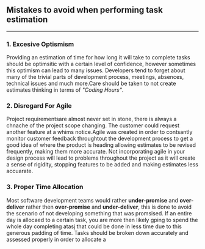 ## Mistakes to avoid when performing task estimation 

____

### 1. Excesive Optismism
Providing an estimation of time for how long it will take to complete tasks should be optimsitic with a certain level of confidence, however sometimes this optimism can lead to many issues. Developers tend to forget about many of the trivial parts of development process, meetings, absences, technical issues and much more.Care should be taken to not create estimates thinking in terms of _"Coding Hours"_.

### 2. Disregard For Agile
Project requirementsare almost never set in stone, there is always a chnache of the project scope changing. The customer could request another feature at a whims notice.Agile was created in order to contsantly monitor customer feedback throughtout the development process to get a good idea of where the product is heading allowing estimates to be revised frequently, making them more accurate. Not incorporating agile in your design process will lead to problems throughout the project as it will create a sense of rigidity, stopping features to be added and making estimates less accuarate.


### 3. Proper Time Allocation
Most software development teams would rather **under-promise** and **over-deliver** rather then **over-promise** and **under-deliver**, this is done to avoid the scenario of not developing something that was promsised. If an entire day is allocaed to a certain task, you are more then likely gping to spend the whole day completing atasj that could be done in less time due to this generous padding of time. Tasks should be broken down accurately and assessed properly in order to allocate a 
